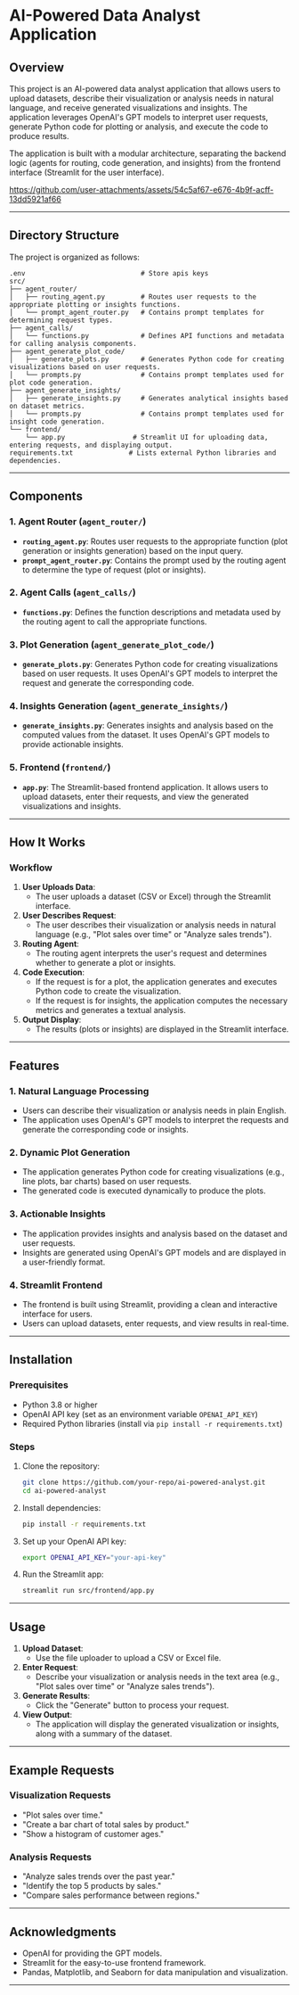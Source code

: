 # AI-Powered Data Analyst Application

## Overview
This project is an AI-powered data analyst application that allows users to upload datasets, describe their visualization or analysis needs in natural language, and receive generated visualizations and insights. The application leverages OpenAI's GPT models to interpret user requests, generate Python code for plotting or analysis, and execute the code to produce results.

The application is built with a modular architecture, separating the backend logic (agents for routing, code generation, and insights) from the frontend interface (Streamlit for the user interface).


https://github.com/user-attachments/assets/54c5af67-e676-4b9f-acff-13dd5921af66



---

## Directory Structure
The project is organized as follows:

```
.env                             # Store apis keys
src/
├── agent_router/
│   ├── routing_agent.py         # Routes user requests to the appropriate plotting or insights functions.
│   └── prompt_agent_router.py   # Contains prompt templates for determining request types.
├── agent_calls/
│   └── functions.py             # Defines API functions and metadata for calling analysis components.
├── agent_generate_plot_code/
│   ├── generate_plots.py        # Generates Python code for creating visualizations based on user requests.
│   └── prompts.py               # Contains prompt templates used for plot code generation.
├── agent_generate_insights/
│   ├── generate_insights.py     # Generates analytical insights based on dataset metrics.
│   └── prompts.py               # Contains prompt templates used for insight code generation.
└── frontend/
    └── app.py                 # Streamlit UI for uploading data, entering requests, and displaying output.
requirements.txt              # Lists external Python libraries and dependencies.
```

---

## Components

### 1. **Agent Router (`agent_router/`)**
- **`routing_agent.py`**: Routes user requests to the appropriate function (plot generation or insights generation) based on the input query.
- **`prompt_agent_router.py`**: Contains the prompt used by the routing agent to determine the type of request (plot or insights).

### 2. **Agent Calls (`agent_calls/`)**
- **`functions.py`**: Defines the function descriptions and metadata used by the routing agent to call the appropriate functions.

### 3. **Plot Generation (`agent_generate_plot_code/`)**
- **`generate_plots.py`**: Generates Python code for creating visualizations based on user requests. It uses OpenAI's GPT models to interpret the request and generate the corresponding code.

### 4. **Insights Generation (`agent_generate_insights/`)**
- **`generate_insights.py`**: Generates insights and analysis based on the computed values from the dataset. It uses OpenAI's GPT models to provide actionable insights.

### 5. **Frontend (`frontend/`)**
- **`app.py`**: The Streamlit-based frontend application. It allows users to upload datasets, enter their requests, and view the generated visualizations and insights.

---

## How It Works

### Workflow
1. **User Uploads Data**:
   - The user uploads a dataset (CSV or Excel) through the Streamlit interface.
2. **User Describes Request**:
   - The user describes their visualization or analysis needs in natural language (e.g., "Plot sales over time" or "Analyze sales trends").
3. **Routing Agent**:
   - The routing agent interprets the user's request and determines whether to generate a plot or insights.
4. **Code Execution**:
   - If the request is for a plot, the application generates and executes Python code to create the visualization.
   - If the request is for insights, the application computes the necessary metrics and generates a textual analysis.
5. **Output Display**:
   - The results (plots or insights) are displayed in the Streamlit interface.

---

## Features

### 1. **Natural Language Processing**
- Users can describe their visualization or analysis needs in plain English.
- The application uses OpenAI's GPT models to interpret the requests and generate the corresponding code or insights.

### 2. **Dynamic Plot Generation**
- The application generates Python code for creating visualizations (e.g., line plots, bar charts) based on user requests.
- The generated code is executed dynamically to produce the plots.

### 3. **Actionable Insights**
- The application provides insights and analysis based on the dataset and user requests.
- Insights are generated using OpenAI's GPT models and are displayed in a user-friendly format.

### 4. **Streamlit Frontend**
- The frontend is built using Streamlit, providing a clean and interactive interface for users.
- Users can upload datasets, enter requests, and view results in real-time.

---

## Installation

### Prerequisites
- Python 3.8 or higher
- OpenAI API key (set as an environment variable `OPENAI_API_KEY`)
- Required Python libraries (install via `pip install -r requirements.txt`)

### Steps
1. Clone the repository:
   ```bash
   git clone https://github.com/your-repo/ai-powered-analyst.git
   cd ai-powered-analyst
   ```
2. Install dependencies:
   ```bash
   pip install -r requirements.txt
   ```
3. Set up your OpenAI API key:
   ```bash
   export OPENAI_API_KEY="your-api-key"
   ```
4. Run the Streamlit app:
   ```bash
   streamlit run src/frontend/app.py
   ```

---

## Usage

1. **Upload Dataset**:
   - Use the file uploader to upload a CSV or Excel file.
2. **Enter Request**:
   - Describe your visualization or analysis needs in the text area (e.g., "Plot sales over time" or "Analyze sales trends").
3. **Generate Results**:
   - Click the "Generate" button to process your request.
4. **View Output**:
   - The application will display the generated visualization or insights, along with a summary of the dataset.

---

## Example Requests

### Visualization Requests
- "Plot sales over time."
- "Create a bar chart of total sales by product."
- "Show a histogram of customer ages."

### Analysis Requests
- "Analyze sales trends over the past year."
- "Identify the top 5 products by sales."
- "Compare sales performance between regions."

---

## Acknowledgments
- OpenAI for providing the GPT models.
- Streamlit for the easy-to-use frontend framework.
- Pandas, Matplotlib, and Seaborn for data manipulation and visualization.

---

